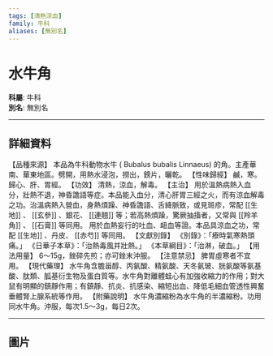 ```yaml
---
tags: [清熱涼血]
family: 牛科
aliases: [無別名]
---
```


# 水牛角

**科屬**: 牛科  
**別名**: 無別名  

---

## 詳細資料
【品種來源】
本品為牛科動物水牛 (
Bubalus bubalis
Linnaeus) 的角。主產華南、華東地區。劈開，用熱水浸泡，撈出，鎊片，曬乾。
【性味歸經】
鹹，寒。歸心、肝、胃經。
【功效】
清熱，涼血，解毒。
【主治】
用於溫熱病熱入血分，壯熱不退，神昏譫語等症。本品能入血分，清心肝胃三經之火，而有涼血解毒之功。治溫病熱入營血，身熱煩躁、神昏譫語、舌絳脈致，或見斑疹，常配 [[生地]] 、 [[玄參]] 、銀花、 [[連翹]] 等；若高熱煩躁，驚厥抽搐者，又常與 [[羚羊角]] 、 [[石膏]] 等同用。
用於血熱妄行的吐血、衄血等證。本品具涼血之功，常配 [[生地]] 、丹皮、 [[赤芍]] 等同用。
【文獻別錄】
《別錄》：「療時氣寒熱頭痛。」
《日華子本草》：「治熱毒風并壯熱。」
《本草綱目》：「治淋，破血。」
【用法用量】
6～15g，銼碎先煎；亦可銼末沖服。
【注意禁忌】
脾胃虛寒者不宜用。
【現代藥理】
水牛角含膽甾醇、丙氨酸、精氨酸、天冬氨玻、胱氨酸等氨基酸、肽類、胍基衍生物及蛋白質等。水牛角對離體蛙心有加強收縮力的作用；對大鼠有明顯的鎮靜作用；有鎮靜、抗炎、抗感染、縮短出血、降低毛細血管透性興奮垂體腎上腺系統等作用。
【附藥說明】
水牛角濃縮粉為水牛角的半濃縮粉。功用同水牛角。沖服，每次1.5～3g，每日2次。

---

## 圖片
